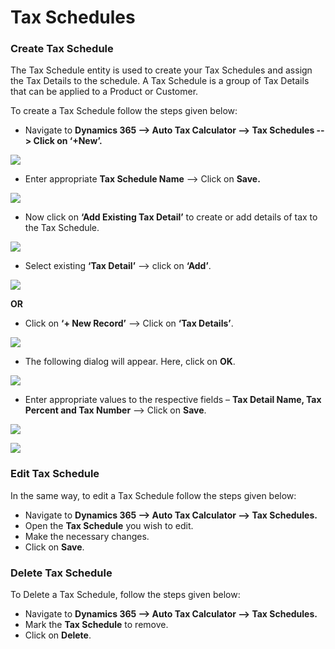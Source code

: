 # Tax Schedules

### Create Tax Schedule

The Tax Schedule entity is used to create your Tax Schedules and assign the Tax Details to the schedule. A Tax Schedule is a group of Tax Details that can be applied to a Product or Customer.

To create a Tax Schedule follow the steps given below:

* Navigate to **Dynamics 365 --> Auto Tax Calculator --> Tax Schedules --> Click on ‘+New’.**

![](<../../../.gitbook/assets/Tax Sch\_1 (2).png>)

* Enter appropriate **Tax Schedule Name** --> Click on **Save.**

![](<../../../.gitbook/assets/Tax Sch\_2 (2).png>)

* Now click on **‘Add Existing Tax Detail’** to create or add details of tax to the Tax Schedule.

![](<../../../.gitbook/assets/Tax Sch\_3.png>)

* Select existing **‘Tax Detail’** --> click on **‘Add’**.&#x20;

![](<../../../.gitbook/assets/Tax Sch\_6 (1).png>)

**OR**

* Click on **‘+ New Record’** --> Click on **‘Tax Details’**.

![](<../../../.gitbook/assets/Tax Sch\_7 (1).png>)

* The following dialog will appear. Here, click on **OK**.

![](<../../../.gitbook/assets/Tax Sch\_8 (1).png>)

* Enter appropriate values to the respective fields – **Tax Detail Name, Tax Percent and Tax Number** --> Click on **Save**.

![](<../../../.gitbook/assets/Tax Sch\_1 (1).png>)

![](<../../../.gitbook/assets/Tax Sch\_2.png>)

### Edit Tax Schedule

In the same way, to edit a Tax Schedule follow the steps given below:&#x20;

* Navigate to **Dynamics 365 --> Auto Tax Calculator --> Tax Schedules.**&#x20;
* Open the **Tax Schedule** you wish to edit.&#x20;
* Make the necessary changes.&#x20;
* Click on **Save**.

### Delete Tax Schedule

To Delete a Tax Schedule, follow the steps given below:&#x20;

* Navigate to **Dynamics 365 --> Auto Tax Calculator --> Tax Schedules.**&#x20;
* Mark the **Tax Schedule** to remove.&#x20;
* Click on **Delete**.

